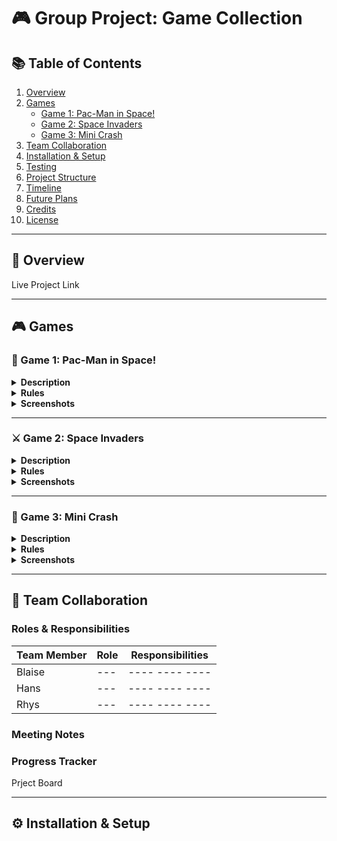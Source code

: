 # 🎮 Group Project: Game Collection

## 📚 Table of Contents

1. [Overview](#overview)
2. [Games](#games)
   - [Game 1: Pac-Man in Space!](#game-1-pac-man-in-space!)
   - [Game 2: Space Invaders](#game-2-space-invaders)
   - [Game 3: Mini Crash](#game-3-mini-crash)
3. [Team Collaboration](#team-collaboration)
4. [Installation & Setup](#installation--setup)
5. [Testing](#testing)
6. [Project Structure](#project-structure)
7. [Timeline](#timeline)
8. [Future Plans](#future-plans)
9. [Credits](#credits)
10. [License](#license)

---

## 📖 Overview


Live Project Link

---

## 🎮 Games

### 🎯 Game 1: Pac-Man in Space!

<details>
  <summary><strong>Description</strong></summary>
  
</details>

<details>
  <summary><strong>Rules</strong></summary>

</details>

<details>
  <summary><strong>Screenshots</strong></summary>

</details>

---

### ⚔️ Game 2: Space Invaders

<details>
  <summary><strong>Description</strong></summary>
  
</details>

<details>
  <summary><strong>Rules</strong></summary>

</details>

<details>
  <summary><strong>Screenshots</strong></summary>

</details>

---

### 🧠 Game 3: Mini Crash

<details>
  <summary><strong>Description</strong></summary>
  
</details>

<details>
  <summary><strong>Rules</strong></summary>

</details>

<details>
  <summary><strong>Screenshots</strong></summary>

</details>

---

## 👥 Team Collaboration

### Roles & Responsibilities

| Team Member | Role | Responsibilities |
|-------------|------|------------------|
| Blaise       | --- | ---- ---- ---- |
| Hans         | --- | ---- ---- ---- |
| Rhys       | --- | ---- ---- ---- |

### Meeting Notes



### Progress Tracker

Prject Board

---

## ⚙️ Installation & Setup

